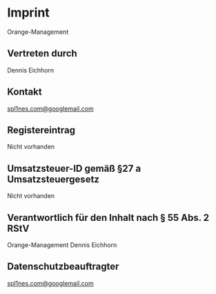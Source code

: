 # Imprint
Orange-Management

## Vertreten durch
Dennis Eichhorn

## Kontakt
spl1nes.com@googlemail.com

## Registereintrag
Nicht vorhanden

## Umsatzsteuer-ID gemäß §27 a Umsatzsteuergesetz
Nicht vorhanden

## Verantwortlich für den Inhalt nach § 55 Abs. 2 RStV
Orange-Management
Dennis Eichhorn

## Datenschutzbeauftragter
spl1nes.com@googlemail.com